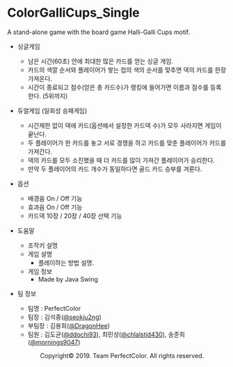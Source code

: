 # ColorGalliCups_Single
A stand-alone game with the board game Halli-Galli Cups motif.


- 싱글게임
  - 남은 시간(60초) 안에 최대한 많은 카드를 얻는 싱글 게임.
  - 카드의 색깔 순서와 플레이어가 쌓는 컵의 색의 순서를 맞추면 덱의 카드를 한장 가져온다.
  - 시간이 종료되고 점수(얻은 총 카드수)가 랭킹에 들어가면 이름과 점수를 등록한다. (5위까지)

- 듀얼게임 (일회성 승패게임)
  - 시간제한 없이 덱에 카드(옵션에서 설정한 카드덱 수)가 모두 사라지면 게임이 끝난다.
  - 두 플레이어가 한 카드를 놓고 서로 경쟁을 하고 카드를 맞춘 플레이어가 카드를 가져간다.
  - 덱의 카드를 모두 소진했을 때 더 카드를 많이 가져간 플레이어가 승리한다.
  - 만약 두 플레이어의 카드 개수가 동일하다면 골드 카드 승부를 겨룬다.
  
- 옵션
  - 배경음 On / Off 기능
  - 효과음 On / Off 기능
  - 카드덱 10장 / 20장 / 40장 선택 기능
  
- 도움말
  - 조작키 설명
  - 게임 설명
    - 플레이하는 방법 설명.
  - 게임 정보
    - Made by Java Swing
  
  
- 팀 정보
  - 팀명 : PerfectColor
  - 팀장 : 김석중([@seokju2ng](https://github.com/seokju2ng))
  - 부팀장 : 김용희([@DragonHee](https://github.com/DragonHee))
  - 팀원 : 김도균([@ddochi93](https://github.com/ddochi93)), 최민성([@chlalstjd430](https://github.com/chlalstjd430)), 송준희([@mornings9047](https://github.com/mornings9047))
  
  <p align="center">Copyright&copy; 2019. Team PerfectColor. All rights reserved.</p>
